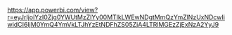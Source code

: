 https://app.powerbi.com/view?r=eyJrIjoiYzI0Zjg0YWUtMzZlYy00MTlkLWEwNDgtMmQzYmZlNzUxNDcwIiwidCI6IjM0YmQ4YmVkLTJhYzEtNDFhZS05ZjA4LTRlMGEzZjExNzA2YyJ9
